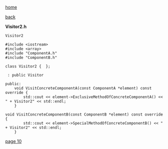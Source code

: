 [home](./page01.md)

[back](./page08.md)

**Visitor2.h**


```
Visitor2
```

```
#include <iostream>
#include <array>
#include "ComponentA.h"
#include "ComponentB.h"
```

```
class Visitor2 {  };
```

```
 : public Visitor
```

```
public:
    void VisitConcreteComponentA(const ComponentA *element) const override {
        std::cout << element->ExclusiveMethodOfConcreteComponentA() << " + Visitor2" << std::endl;
    }
```

```
void VisitConcreteComponentB(const ComponentB *element) const override {
        std::cout << element->SpecialMethodOfConcreteComponentB() << " + Visitor2" << std::endl;
    }
```


[page 10](./page10.md)
